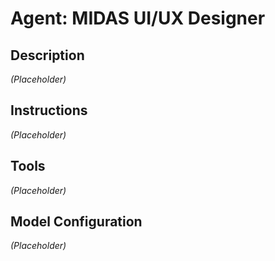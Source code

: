 # Agent: MIDAS UI/UX Designer

## Description

*(Placeholder)*

## Instructions

*(Placeholder)*

## Tools

*(Placeholder)*

## Model Configuration

*(Placeholder)*
